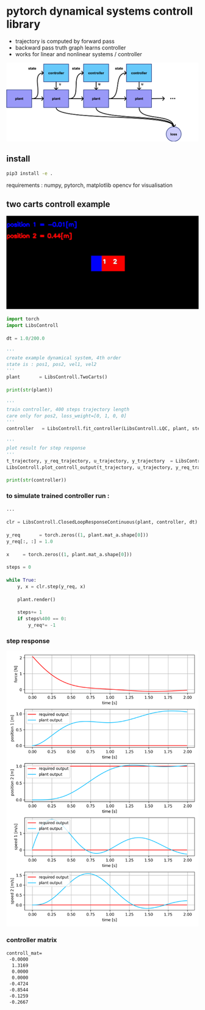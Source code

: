 # pytorch dynamical systems controll library

- trajectory is computed by forward pass
- backward pass truth graph learns controller
- works for linear and nonlinear systems / controller

![overview](doc/diagrams/overview.png)


## install

```bash
pip3 install -e .
```

requirements : numpy, pytorch, matplotlib
opencv for visualisation


## two carts controll example

![two_carts](doc/two_carts.gif)


```python
import torch
import LibsControll 

dt = 1.0/200.0

'''
create example dynamical system, 4th order
state is : pos1, pos2, vel1, vel2
'''
plant       = LibsControll.TwoCarts() 

print(str(plant))

'''
train controller, 400 steps trajectory length
care only for pos2, loss_weight=[0, 1, 0, 0]
'''
controller   = LibsControll.fit_controller(LibsControll.LQC, plant, steps = 400, amplitudes=[0, 1, 0, 0], loss_weight=[0, 1, 0, 0])

'''
plot result for step response
'''
t_trajectory, y_req_trajectory, u_trajectory, y_trajectory  = LibsControll.step_response(controller, plant, amplitudes=[0, 1, 0, 0], dt=dt)
LibsControll.plot_controll_output(t_trajectory, u_trajectory, y_req_trajectory, y_trajectory, ["force [N]"], ["position 1 [m]", "position 2 [m]", "speed 1 [m/s]", "speed 2 [m/s]"], "images/carts_step_response.png")

print(str(controller))
```

### to simulate trained controller run : 

```python
...

clr = LibsControll.ClosedLoopResponseContinuous(plant, controller, dt)

y_req       = torch.zeros((1, plant.mat_a.shape[0]))
y_req[:, :] = 1.0

x     = torch.zeros((1, plant.mat_a.shape[0]))

steps = 0

while True:
    y, x = clr.step(y_req, x)

    plant.render()

    steps+= 1
    if steps%400 == 0:
        y_req*= -1
```


### step response
![two_carts](doc/carts_step_response.png)

### controller matrix

```
controll_mat=
 -0.0000 
  1.3169 
  0.0000 
  0.0000 
 -0.4724 
 -0.8544 
 -0.1259 
 -0.2667
```
